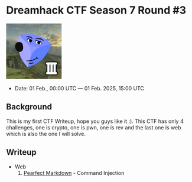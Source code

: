 # Dreamhack CTF Season 7 Round #3

![](https://raw.githubusercontent.com/vodanh1903/CTF-Writeups/refs/heads/main/Dreamhack-CTF-Season-7-Round-3/images/banner.png)
- Date: 01 Feb., 00:00 UTC — 01 Feb. 2025, 15:00 UTC

## Background

This is my first CTF Writeup, hope you guys like it :).
This CTF has only 4 challenges, one is crypto, one is pwn, one is rev and the last one is web which is also the one I will solve.

## Writeup

- Web
    1. [Pearfect Markdown](https://vodanh1903.github.io/archives/Dreamhack-CTF-Season-7-Round-3/Web/Pearfect-Markdown/) - Command Injection